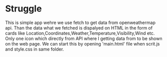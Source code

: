 # Struggle

This is simple app wehre we use fetch to get data from openweathermap api.
Than the data what we fetched is dispalyed on HTML in the form of cards like Location,Coordinates,Weather,Temperature,Visibility,Wind etc.
Only one icon which directly from API where I getting data from to be shown on the web page.
We can start this by opening 'main.html' file when scrit.js and style.css in same folder.
